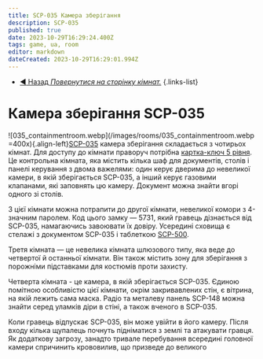 ```yaml
---
title: SCP-035 Камера зберігання
description: SCP-035
published: true
date: 2023-10-29T16:29:24.400Z
tags: game, ua, room
editor: markdown
dateCreated: 2023-10-29T16:29:01.994Z
---
```



- [:arrow_backward: Назад *Повернутися на сторінку кімнат.*](/uk/game/rooms#zones)
{.links-list}
# Камера зберігання SCP-035
![035_containmentroom.webp](/images/rooms/035_containmentroom.webp =400x){.align-left}[SCP-035](/uk/game/scps/035) камера зберігання складається з чотирьох кімнат. Для доступу до кімнати праворуч потрібна [картка-ключ 5 рівня](/uk/game/items/Keycards). Це контрольна кімната, яка містить кілька шаф для документів, столів і панелі керування з двома важелями: один керує дверима до невеликої камери, в якій зберігається SCP-035, а інший керує газовими клапанами, які заповнять цю камеру. Документ можна знайти вгорі одного зі столів.

З цієї кімнати можна потрапити до другої кімнати, невеликої комори з 4-значним паролем. Код цього замку — 5731, який гравець дізнається від SCP-035, намагаючись завоювати їх довіру. Усередині сховища є стелажі з документом SCP-035 і таблеткою [SCP-500](/uk/game/scps/500).

Третя кімната — це невелика кімната шлюзового типу, яка веде до четвертої й останньої кімнати. Він також містить зону для зберігання з порожніми підставками для костюмів проти захисту.

Четверта кімната - це камера, в якій зберігається SCP-035. Єдиною помітною особливістю цієї кімнати, окрім закривавлених стін, є вітрина, на якій лежить сама маска. Радіо та металеву панель SCP-148 можна знайти серед уламків діри в стіні, а також вченого в SCP-035.

Коли гравець відпускає SCP-035, він може увійти в його камеру. Після входу кілька щупалець почнуть підніматися з землі та атакувати гравця. Як додаткову загрозу, занадто тривале перебування всередині головної камери спричинить крововилив, що призведе до великого
